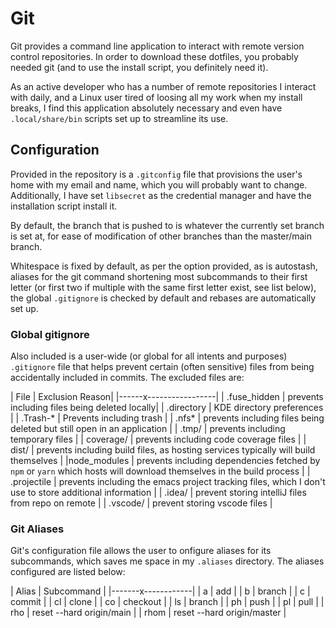 # Git 

Git provides a command line application to interact with remote version control repositories. In order to download these dotfiles, you probably needed git (and to use the install script, you definitely need it). 

As an active developer who has a number of remote repositories I interact with daily, and a Linux user tired of loosing all my work when my install breaks, I find this application absolutely necessary and even have `.local/share/bin` scripts set up to streamline its use. 

## Configuration

Provided in the repository is a `.gitconfig` file that provisions the user's home with my email and name, which you will probably want to change. Additionally, I have set `libsecret` as the credential manager and have the installation script install it. 

By default, the branch that is pushed to is whatever the currently set branch is set at, for ease of modification of other branches than the master/main branch. 

Whitespace is fixed by default, as per the option provided, as is autostash, aliases for the git command shortening most subcommands to their first letter (or first two if multiple with the same first letter exist, see list below), the global `.gitignore` is checked by default and rebases are automatically set up. 

### Global gitignore
Also included is a user-wide (or global for all intents and purposes) `.gitignore` file that helps prevent certain (often sensitive) files from being accidentally included in commits. The excluded files are:

| File | Exclusion Reason| 
|------x-----------------|
| .fuse_hidden | prevents including files being deleted locally| 
| .directory | KDE directory preferences |
| .Trash-* | Prevents including trash |
| .nfs* | prevents including files being deleted but still open in an application |
| .tmp/ | prevents including temporary files |
| coverage/ | prevents including code coverage files |
| dist/ | prevents including build files, as hosting services typically will build themselves |
|node_modules | prevents including dependencies fetched by `npm` or `yarn` which hosts will download themselves in the build process |
| .projectile | prevents including the emacs project tracking files, which I don't use to store additional information |
| .idea/ | prevent storing intelliJ files from repo on remote |
| .vscode/ | prevent storing vscode files |

### Git Aliases 

Git's configuration file allows the user to onfigure aliases for its subcommands, which saves me space in my `.aliases` directory. The aliases configured are listed below:

| Alias | Subcommand |
|-------x------------|
| a | add |
| b | branch |
| c | commit |
| cl | clone |
| co | checkout |
| ls | branch |
| ph | push | 
| pl | pull |
| rho | reset --hard origin/main | 
| rhom | reset --hard origin/master |
